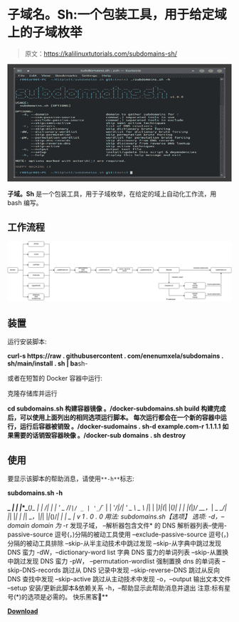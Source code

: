 # 子域名。Sh:一个包装工具，用于给定域上的子域枚举

> 原文：<https://kalilinuxtutorials.com/subdomains-sh/>

[![](img/13688211bf06b6c3f70e304ff7865f72.png)](https://blogger.googleusercontent.com/img/b/R29vZ2xl/AVvXsEhE8IxyxKMptWIvHDD5lVVV73I3Ac2o_RH_G9bcTLCE3BAtZQ5EDhh8WQwtp-UPfqmS78BAjjk0yjTEHgOsa1LQmIo4eGWrOLFZ2CT1Hi8pLoT3bRt5Q_j1F1spW9WIHGjy0oPBeCCWAmFzLujRrlyY9sPfdW-zHAzMIVmrwq6iWZTKOZIVlmZNIWPG/s728/subdomains.sh%20(1).png)

**子域。Sh** 是一个包装工具，用于子域枚举，在给定的域上自动化工作流，用 bash 编写。

## 工作流程

![](img/9808dc384f3bcb741ecfa4b4046b325e.png)

## 装置

运行安装脚本:

**curl-s https://raw . githubusercontent . com/enenumxela/subdomains . sh/main/install . sh | ba**sh-

或者在短暂的 Docker 容器中运行:

克隆存储库并运行

**cd subdomains.sh
构建容器镜像
。/docker-subdomains.sh build
构建完成后，可以使用上面列出的相同选项运行脚本。
每次运行都会在一个新的容器中运行，运行后容器被销毁
。/docker-sudomains . sh-d example.com-r 1.1.1.1
如果需要的话销毁容器映像
。/docker-sub domains . sh destroy**

## 使用

要显示该脚本的帮助消息，请使用`**-h**`标志:

**subdomains.sh -h**

**_ _*| | |*_*_**(*)_ | |
/| | | ' _ \/*/`|/ _ | '_`*\/*` | | '*\/|/| ' _ \ _ \ |*| | |*)|(*| |(*)| | | |(*|*)/ __，*| _ _*/| |*| |*| | |*| _*，*|*|*| |*|*()/*| | | _ | v 1 . 0 . 0
用法:
subdomains.sh【选项】
选项:
-d，–domain domain 为*
-r 发现子域， –解析器包含文件*
的 DNS 解析器列表–使用-passive-source 逗号(，)分隔的被动工具使用
–exclude-passive-source 逗号(，)分隔的被动工具排除
–skip-从半主动技术中跳过发现
–skip-从字典中跳过发现 DNS 蛮力
-dW，–dictionary-word list 字典 DNS 蛮力的单词列表
–skip-从置换中跳过发现 DNS 蛮力
-pW， –permutation-wordlist 强制置换 dns 的单词表
–skip-DNS-records 跳过从 DNS 记录中发现
–skip-reverse-DNS 跳过从反向 DNS 查找中发现
–skip-active 跳过从主动技术中发现
-o，–output 输出文本文件
–setup 安装/更新此脚本&依赖关系
-h，–帮助显示此帮助消息并退出
注意:标有星号(*)的选项是必需的。
快乐黑客🙂**

[**Download**](https://github.com/enenumxela/subdomains.sh)